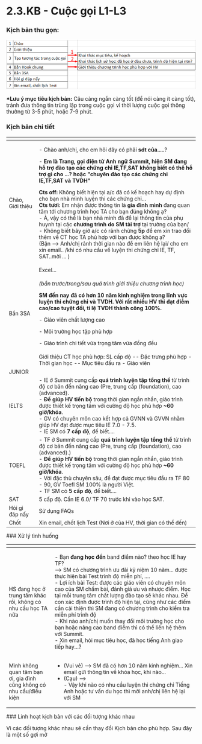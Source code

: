 # 2.3.KB - Cuộc gọi L1-L3

### Kịch bản thu gọn: 

![K&#x1ECB;ch b&#x1EA3;n r&#xFA;t g&#x1ECD;n](../../.gitbook/assets/3%20%285%29.png)

**\*Lưu ý mục tiêu kịch bản:** Câu càng ngắn càng tốt \(để nói càng ít càng tốt\), tránh đưa thông tin trùng lặp trong cuộc gọi vì thời lượng cuộc gọi thông thường từ 3-5 phút, hoặc 7-9 phút. 

### Kịch bản chi tiết

<table>
  <thead>
    <tr>
      <th style="text-align:left"></th>
      <th style="text-align:left"></th>
    </tr>
  </thead>
  <tbody>
    <tr>
      <td style="text-align:left">Ch&#xE0;o, Gi&#x1EDB;i thi&#x1EC7;u</td>
      <td style="text-align:left">
        <p>- Ch&#xE0;o anh/ch&#x1ECB;, cho em h&#x1ECF;i &#x111;&#xE2;y c&#xF3; ph&#x1EA3;i <b>sdt c&#x1EE7;a.....</b>?</p>
        <p>- <b>Em l&#xE0; Trang, g&#x1ECD;i &#x111;i&#x1EC7;n t&#x1EEB; Anh ng&#x1EEF; Summit, hi&#x1EC7;n SM &#x111;ang h&#x1ED7; tr&#x1EE3; &#x111;&#xE0;o t&#x1EA1;o c&#xE1;c ch&#x1EE9;ng ch&#x1EC9; IE,TF,SAT kh&#xF4;ng bi&#x1EBF;t c&#xF3; th&#x1EC3; h&#x1ED7; tr&#x1EE3; g&#xEC; cho ...? ho&#x1EB7;c &quot;chuy&#xEA;n &#x111;&#xE0;o t&#x1EA1;o c&#xE1;c ch&#x1EE9;ng ch&#x1EC9; IE,TF,SAT v&#xE0; TVDH&quot;</b>
        </p>
        <p><b>Cts off: </b>Kh&#xF4;ng bi&#x1EBF;t hi&#x1EC7;n t&#x1EA1;i a/c &#x111;&#xE3;
          c&#xF3; k&#x1EBF; ho&#x1EA1;ch hay d&#x1EF1; &#x111;&#x1ECB;nh cho b&#x1EA1;n
          nh&#xE0; m&#xEC;nh luy&#x1EC7;n thi c&#xE1;c ch&#x1EE9;ng ch&#x1EC9;...
          <br
          /><b>Cts t&#x1B0;&#x1A1;i:</b> Em nh&#x1EAD;n &#x111;&#x1B0;&#x1EE3;c th&#xF4;ng
          tin l&#xE0; <b>gia &#x111;&#xEC;nh m&#xEC;nh</b> &#x111;ang quan t&#xE2;m
          t&#x1EDB;i ch&#x1B0;&#x1A1;ng tr&#xEC;nh h&#x1ECD;c TA cho b&#x1EA1;n &#x111;&#xFA;ng
          kh&#xF4;ng &#x1EA1;?
          <br />- &#xC0;, v&#x1EAD;y c&#xF3; th&#x1EC3; l&#xE0; b&#x1EA1;n nh&#xE0; m&#xEC;nh
          &#x111;&#xE3; &#x111;&#x1EC3; l&#x1EA1;i th&#xF4;ng tin c&#x1EE7;a ph&#x1EE5;
          huynh t&#x1EA1;i c&#xE1;c <b>ch&#x1B0;&#x1A1;ng tr&#xEC;nh do SM t&#xE0;i tr&#x1EE3; </b>t&#x1EA1;i
          tr&#x1B0;&#x1EDD;ng c&#x1EE7;a b&#x1EA1;n/
          <br />- Kh&#xF4;ng bi&#x1EBF;t b&#xE2;y gi&#x1EDD; a/c c&#xF3; r&#x1EA3;nh ch&#x1EEB;ng <b>5p</b> &#x111;&#x1EC3;
          em xin trao &#x111;&#x1ED5;i th&#xEA;m v&#x1EC1; CT h&#x1ECD;c TA ph&#xF9;
          h&#x1EE3;p v&#x1EDB;i b&#x1EA1;n &#x111;&#x1B0;&#x1EE3;c kh&#xF4;ng &#x1EA1;?
          <br
          />(B&#x1EAD;n --&gt; Anh/ch&#x1ECB; r&#x1EA3;nh th&#x1EDD;i gian n&#xE0;o
          &#x111;&#x1EC3; em li&#xEA;n h&#x1EC7; l&#x1EA1;i/ cho em xin email.. /khi
          c&#xF3; nhu c&#x1EA7;u v&#x1EC1; luy&#x1EC7;n thi ch&#x1EE9;ng ch&#x1EC9;
          IE, TF, SAT..m&#x1EDD;i ... )</p>
        <p></p>
      </td>
    </tr>
    <tr>
      <td style="text-align:left"></td>
      <td style="text-align:left">Excel...</td>
    </tr>
    <tr>
      <td style="text-align:left">B&#x1EAF;n 3SA</td>
      <td style="text-align:left">
        <p><em>(b&#x1EAF;n tr&#x1B0;&#x1EDB;c/trong/sau qu&#xE1; tr&#xEC;nh gi&#x1EDB;i thi&#x1EC7;u ch&#x1B0;&#x1A1;ng tr&#xEC;nh h&#x1ECD;c)</em>
        </p>
        <p><b>SM &#x111;&#x1EBF;n nay &#x111;&#xE3; c&#xF3; h&#x1A1;n 10 n&#x103;m kinh nghi&#x1EC7;m trong l&#x129;nh v&#x1EF1;c luy&#x1EC7;n thi ch&#x1EE9;ng ch&#x1EC9; v&#xE0; TVDH. V&#x1EDB;i r&#x1EA5;t nhi&#x1EC1;u HV thi &#x111;&#x1EA1;t &#x111;i&#x1EC3;m cao/cao tuy&#x1EC7;t &#x111;&#x1ED1;i, t&#x1EC9; l&#x1EC7; TVDH th&#xE0;nh c&#xF4;ng 100%.</b>
        </p>
        <p>- Gi&#xE1;o vi&#xEA;n ch&#x1EA5;t l&#x1B0;&#x1EE3;ng cao</p>
        <p>- M&#xF4;i tr&#x1B0;&#x1EDD;ng h&#x1ECD;c t&#x1EAD;p ph&#xF9; h&#x1EE3;p</p>
        <p>- Gi&#xE1;o tr&#xEC;nh chi ti&#x1EBF;t v&#x1EEB;a tr&#x1ECD;ng t&#xE2;m
          v&#x1EEB;a &#x111;&#x1ED3;ng &#x111;&#x1EC1;u</p>
      </td>
    </tr>
    <tr>
      <td style="text-align:left"></td>
      <td style="text-align:left">Gi&#x1EDB;i thi&#x1EC7;u CT h&#x1ECD;c ph&#xF9; h&#x1EE3;p: SL c&#x1EA5;p
        &#x111;&#x1ED9; -- &#x110;&#x1EB7;c tr&#x1B0;ng ph&#xF9; h&#x1EE3;p - Th&#x1EDD;i
        gian h&#x1ECD;c -- M&#x1EE5;c ti&#xEA;u &#x111;&#x1EA7;u ra - Gi&#xE1;o
        vi&#xEA;n</td>
    </tr>
    <tr>
      <td style="text-align:left">JUNIOR</td>
      <td style="text-align:left"><b> </b>
      </td>
    </tr>
    <tr>
      <td style="text-align:left">IELTS</td>
      <td style="text-align:left">- IE &#x1EDF; Summit cung c&#x1EA5;p <b>qu&#xE1; tr&#xEC;nh luy&#x1EC7;n t&#x1EAD;p t&#x1ED5;ng th&#x1EC3;</b> t&#x1EEB;
        tr&#xEC;nh &#x111;&#x1ED9; c&#x1A1; b&#x1EA3;n &#x111;&#x1EBF;n n&#xE2;ng
        cao (Pre, trung c&#x1EA5;p (foundation), cao (advanced).
        <br />- <b>&#x110;&#x1EC3; gi&#xFA;p HV ti&#x1EBF;n b&#x1ED9;</b> trong th&#x1EDD;i
        gian ng&#x1EAF;n nh&#x1EAF;n, gi&#xE1;o tr&#xEC;nh &#x111;&#x1B0;&#x1EE3;c
        thi&#x1EBF;t k&#x1EBF; tr&#x1ECD;ng t&#xE2;m v&#x1EDB;i c&#x1B0;&#x1EDD;ng
        &#x111;&#x1ED9; h&#x1ECD;c ph&#xF9; h&#x1EE3;p <b>~60 gi&#x1EDD;/kh&#xF3;a</b>.
        <br
        />- GV c&#xF3; chuy&#xEA;n m&#xF4;n cao k&#x1EBF;t h&#x1EE3;p c&#x1EA3;
        GVNN v&#xE0; GVVN nh&#x1EB1;m gi&#xFA;p HV &#x111;&#x1EA1;t &#x111;&#x1B0;&#x1EE3;c
        m&#x1EE5;c ti&#xEA;u IE 7.0 - 7.5.
        <br />- IE SM c&#xF3; <b>7 c&#x1EA5;p &#x111;&#x1ED9;</b>, &#x111;&#x1EC3; bi&#x1EBF;t....</td>
    </tr>
    <tr>
      <td style="text-align:left">TOEFL</td>
      <td style="text-align:left">- TF &#x1EDF; Summit cung c&#x1EA5;p <b>qu&#xE1; tr&#xEC;nh luy&#x1EC7;n t&#x1EAD;p t&#x1ED5;ng th&#x1EC3;</b> t&#x1EEB;
        tr&#xEC;nh &#x111;&#x1ED9; c&#x1A1; b&#x1EA3;n &#x111;&#x1EBF;n n&#xE2;ng
        cao (Pre, trung c&#x1EA5;p (foundation), cao (advanced).)
        <br />- <b>&#x110;&#x1EC3; gi&#xFA;p HV ti&#x1EBF;n b&#x1ED9; </b>trong th&#x1EDD;i
        gian ng&#x1EAF;n nh&#x1EAF;n, gi&#xE1;o tr&#xEC;nh &#x111;&#x1B0;&#x1EE3;c
        thi&#x1EBF;t k&#x1EBF; tr&#x1ECD;ng t&#xE2;m v&#x1EDB;i c&#x1B0;&#x1EDD;ng
        &#x111;&#x1ED9; h&#x1ECD;c ph&#xF9; h&#x1EE3;p <b>~60 gi&#x1EDD;/kh&#xF3;a</b>.
        <br
        />- V&#x1EDB;i &#x111;&#x1EB7;c th&#xF9; chuy&#xEA;n s&#xE2;u, &#x111;&#x1EC3;
        &#x111;&#x1EA1;t &#x111;&#x1B0;&#x1EE3;c m&#x1EE5;c ti&#xEA;u &#x111;&#x1EA7;u
        ra TF 80 - 90, GV Toefl SM 100% l&#xE0; ng&#x1B0;&#x1EDD;i Vi&#x1EC7;t.
        <br
        />- TF SM c&#xF3; <b>5 c&#x1EA5;p &#x111;&#x1ED9;</b>, &#x111;&#x1EC3; bi&#x1EBF;t....</td>
    </tr>
    <tr>
      <td style="text-align:left">SAT</td>
      <td style="text-align:left">5 c&#x1EA5;p &#x111;&#x1ED9;. C&#x1EA7;n IE 6.0/ TF 70 tr&#x1B0;&#x1EDB;c
        khi v&#xE0;o h&#x1ECD;c SAT.</td>
    </tr>
    <tr>
      <td style="text-align:left">H&#x1ECF;i g&#xEC; &#x111;&#xE1;p n&#x1EA5;y</td>
      <td style="text-align:left">S&#x1EED; d&#x1EE5;ng FAQs</td>
    </tr>
    <tr>
      <td style="text-align:left">Ch&#x1ED1;t</td>
      <td style="text-align:left">Xin email, ch&#x1ED1;t l&#x1ECB;ch Test (N&#x1A1;i &#x1EDF; c&#x1EE7;a
        HV, th&#x1EDD;i gian c&#xF3; th&#x1EC3; &#x111;&#x1EBF;n)</td>
    </tr>
  </tbody>
</table>### Xử lý tình huống

<table>
  <thead>
    <tr>
      <th style="text-align:left"></th>
      <th style="text-align:left"></th>
    </tr>
  </thead>
  <tbody>
    <tr>
      <td style="text-align:left">HS &#x111;ang h&#x1ECD;c &#x1EDF; trung t&#xE2;m kh&#xE1;c r&#x1ED3;i,
        kh&#xF4;ng c&#xF3; nhu c&#x1EA7;u h&#x1ECD;c TA n&#x1EEF;a</td>
      <td style="text-align:left">
        <p>- B&#x1EA1;n <b>&#x111;ang h&#x1ECD;c &#x111;&#x1EBF;n</b> band &#x111;i&#x1EC3;m
          n&#xE0;o? theo h&#x1ECD;c IE hay TF?
          <br />--&gt; SM c&#xF3; ch&#x1B0;&#x1A1;ng tr&#xEC;nh &#x1B0;u &#x111;&#xE3;i
          k&#x1EF7; ni&#x1EC7;m 10 n&#x103;m... &#x111;&#x1B0;&#x1EE3;c th&#x1EF1;c
          hi&#x1EC7;n b&#xE0;i Test tr&#xEC;nh &#x111;&#x1ED9; mi&#x1EC5;n ph&#xED;,
          ....
          <br />- L&#x1EE3;i &#xED;ch b&#xE0;i Test: &#x111;&#x1B0;&#x1EE3;c c&#xE1;c
          gi&#xE1;o vi&#xEA;n c&#xF3; chuy&#xEA;n m&#xF4;n cao c&#x1EE7;a SM ch&#x1EA5;m
          b&#xE0;i, &#x111;&#xE1;nh gi&#xE1; &#x1B0;u v&#xE0; nh&#x1B0;&#x1EE3;c
          &#x111;i&#x1EC3;m. H&#x1ECD;c t&#x1EA1;i m&#x1ED7;i trung t&#xE2;m ch&#x1EA5;t
          l&#x1B0;&#x1EE3;ng &#x111;&#xE0;o t&#x1EA1;o s&#x1EBD; kh&#xE1;c nhau.
          &#x110;&#x1EC3; con x&#xE1;c &#x111;&#x1ECB;nh &#x111;&#x1B0;&#x1EE3;c
          tr&#xEC;nh &#x111;&#x1ED9; hi&#x1EC7;n t&#x1EA1;i, c&#x169;ng nh&#x1B0;
          c&#xE1;c &#x111;i&#x1EC3;m c&#x1EA7;n c&#x1EA3;i thi&#x1EC7;n th&#xEC;
          SM &#x111;ang c&#xF3; ch&#x1B0;&#x1A1;ng tr&#xEC;nh cho ki&#x1EC3;m tra
          mi&#x1EC5;n ph&#xED; tr&#xEC;nh &#x111;&#x1ED9;
          <br />- Khi n&#xE0;o anh/ch&#x1ECB; mu&#x1ED1;n thay &#x111;&#x1ED5;i m&#xF4;i
          tr&#x1B0;&#x1EDD;ng h&#x1ECD;c cho b&#x1EA1;n ho&#x1EB7;c n&#xE2;ng cao
          band &#x111;i&#x1EC3;m th&#xEC; c&#xF3; th&#x1EC3; li&#xEA;n h&#x1EC7;
          th&#xEA;m v&#x1EDB;i Summit.
          <br />- Xin email, h&#x1ECF;i m&#x1EE5;c ti&#xEA;u h&#x1ECD;c, &#x111;&#xE3;
          h&#x1ECD;c ti&#x1EBF;ng Anh giao ti&#x1EBF;p hay...?</p>
        <p></p>
      </td>
    </tr>
    <tr>
      <td style="text-align:left">M&#xEC;nh kh&#xF4;ng quan t&#xE2;m b&#x1EA1;n &#x1A1;i, gia &#x111;&#xEC;nh
        c&#x169;ng kh&#xF4;ng c&#xF3; nhu c&#x1EA7;u/&#x111;i&#x1EC1;u ki&#x1EC7;n</td>
      <td
      style="text-align:left">
        <ul>
          <li>(Vui v&#x1EBB;) --&gt; SM &#x111;&#xE3; c&#xF3; h&#x1A1;n 10 n&#x103;m
            kinh nghi&#x1EC7;m... Xin email g&#x1EED;i th&#xF4;ng tin v&#x1EC1; kh&#xF3;a
            h&#x1ECD;c, khi n&#xE0;o...</li>
          <li>(C&#x1EA1;u) --&gt;
            <br />- V&#x1EAD;y khi n&#xE0;o c&#xF3; nhu c&#x1EA7;u luy&#x1EC7;n thi ch&#x1EE9;ng
            ch&#x1EC9; Ti&#x1EBF;ng Anh ho&#x1EB7;c t&#x1B0; v&#x1EA5;n du h&#x1ECD;c
            th&#xEC; m&#x1EDD;i anh/ch&#x1ECB; li&#xEA;n h&#x1EC7; l&#x1EA1;i v&#x1EDB;i
            SM</li>
        </ul>
        </td>
    </tr>
  </tbody>
</table>### Linh hoạt kịch bản với các đối tượng khác nhau

Vì các đối tượng khác nhau sẽ cần thay đổi Kịch bản cho phù hợp. Sau đây là một số gợi mở

